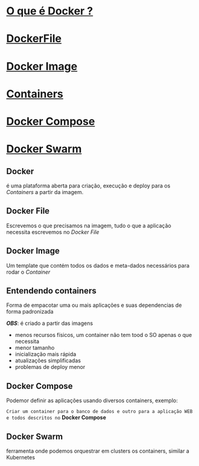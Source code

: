 # [O que é Docker ?](#docker)
# [DockerFile](#docker-file)
# [Docker Image](#docker-image)
# [Containers](#entendendo-containers)
# [Docker Compose](#docker-compose-1)
# [Docker Swarm](#docker-swarm-1)


## Docker

é uma plataforma aberta para criação, execução e deploy para os *Containers* a partir da imagem.

## Docker File

Escrevemos o que precisamos na imagem, tudo o que a aplicação necessita escrevemos no *Docker File*

## Docker Image

Um template que contém todos os dados e meta-dados necessários para rodar o *Container*

## Entendendo containers

Forma de empacotar uma ou mais aplicações e suas dependencias de forma padronizada

***OBS***: é criado a partir das imagens

- menos recursos físicos, um container não tem tood o SO apenas o que necessita
- menor tamanho
- inicialização mais rápida
- atualizações simplificadas
- problemas de deploy menor

## Docker Compose

Podemor definir as aplicações usando diversos containers, exemplo:

```Criar um container para o banco de dados e outro para a aplicação WEB e todos descritos no``` **Docker Compose**

## Docker Swarm

ferramenta onde podemos orquestrar em clusters os containers, similar a Kubernetes